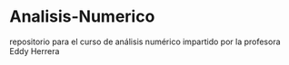 # Analisis-Numerico
repositorio para el curso de análisis numérico impartido por la profesora Eddy Herrera
